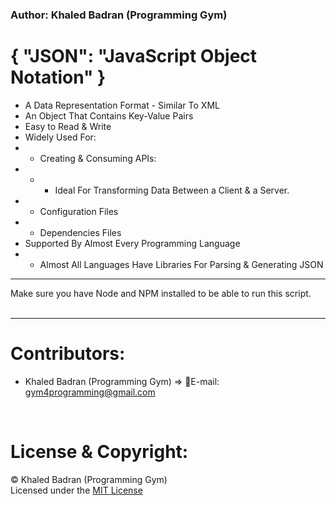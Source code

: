 ### Author: Khaled Badran (Programming Gym)

# { "JSON": "JavaScript Object Notation" }
- A Data Representation Format - Similar To XML
- An Object That Contains Key-Value Pairs
- Easy to Read & Write 
- Widely Used For: <br>
- - Creating & Consuming APIs:<br>
- - - Ideal For Transforming Data Between a Client & a Server.<br>
- -  Configuration Files<br>
- -  Dependencies Files<br>
- Supported By Almost Every Programming Language 
- -  Almost All Languages Have Libraries For Parsing & Generating JSON

___
Make sure you have Node and NPM installed to be able to run this script.<br><br>
___

# Contributors:
- Khaled Badran (Programming Gym) => 📧E-mail: <gym4programming@gmail.com>
<br>

# License & Copyright:
© Khaled Badran (Programming Gym)
<br>
Licensed under the [MIT License](LICENSE)
